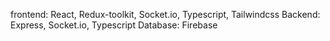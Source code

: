 frontend: React, Redux-toolkit, Socket.io, Typescript, Tailwindcss
Backend: Express, Socket.io, Typescript
Database: Firebase